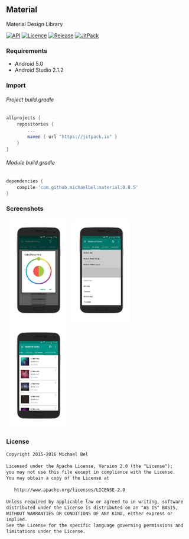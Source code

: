 ## Material
Material Design Library

[![API](https://img.shields.io/badge/API-21%2B-blue.svg)](https://github.com/michaelbel/material)
[![Licence](https://img.shields.io/badge/License-Apache_v2.0-blue.svg)](http://www.apache.org/licenses/LICENSE-2.0)
[![Release](https://img.shields.io/badge/Release-v0.0.5-blue.svg)](https://github.com/michaelbel/material/releases)
[![JitPack](https://img.shields.io/badge/JitPack-v0.0.5-blue.svg)](https://jitpack.io/#MichaelBel/Material/0.0.5)

### Requirements

* Android 5.0
* Android Studio 2.1.2

### Import
###### Project build.gradle
```gradle
allprojects {
    repositories {
        ...
        maven { url "https://jitpack.io" }
    }
}
```

###### Module build.gradle
```gradle
dependencies {
    compile 'com.github.michaelbel:material:0.0.5'
}
```

### Screenshots
<div style="dispaly:flex;">
    <img style="margin-left:10px;" src="/screenshots/1.png" width="31%">
    <img style="margin-left:10px;" src="/screenshots/2.png" width="31%">
    <img style="margin-left:10px;" src="/screenshots/3.png" width="31%">
</div>

### License

    Copyright 2015-2016 Michael Bel

    Licensed under the Apache License, Version 2.0 (the "License");
    you may not use this file except in compliance with the License.
    You may obtain a copy of the License at

       http://www.apache.org/licenses/LICENSE-2.0

    Unless required by applicable law or agreed to in writing, software
    distributed under the License is distributed on an "AS IS" BASIS,
    WITHOUT WARRANTIES OR CONDITIONS OF ANY KIND, either express or implied.
    See the License for the specific language governing permissions and
    limitations under the License.

